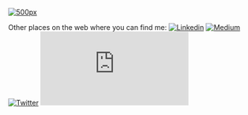 [![500px](https://raw.githubusercontent.com/shakedzy/shakedzy/master/banner.png)](https://500px.com/photo/304985875/a-day-in-the-village-by-shaked-zychlinski)

Other places on the web where you can find me: 
[![Linkedin](https://badgen.net/badge/icon/LinkedIn?icon=https://raw.githubusercontent.com/shakedzy/shakedzy/master/linkedin_w.svg&color=orange&label)](https://linkedin.com/in/shakedzy)
[![Medium](https://badgen.net/badge/icon/Medium?icon=medium&color=orange&label)](https://medium.com/@shakedzy)
[![Twitter](https://badgen.net/badge/icon/Twitter?icon=twitter&color=orange&label)](https://twitter.com/@shakedzy)
[![Website](https://badgen.net/badge/icon/shakedzy.xyz?icon=chrome&color=orange&label)](https://shakedzy.xyz)
